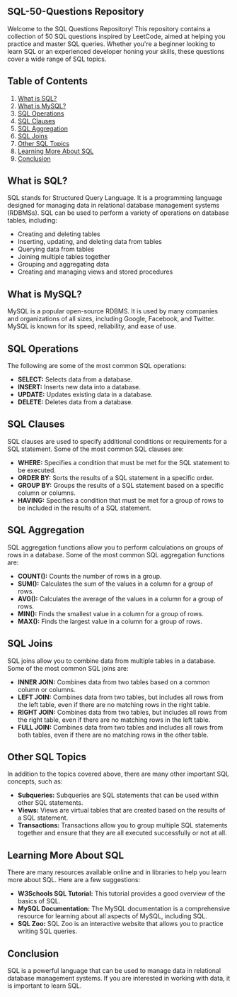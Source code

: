 ## SQL-50-Questions Repository

Welcome to the SQL Questions Repository! This repository contains a collection of 50 SQL questions inspired by LeetCode, aimed at helping you practice and master SQL queries. Whether you're a beginner looking to learn SQL or an experienced developer honing your skills, these questions cover a wide range of SQL topics.

## Table of Contents

1. [What is SQL?](#what-is-sql)
2. [What is MySQL?](#what-is-mysql)
3. [SQL Operations](#sql-operations)
4. [SQL Clauses](#sql-clauses)
5. [SQL Aggregation](#sql-aggregation)
6. [SQL Joins](#sql-joins)
7. [Other SQL Topics](#other-sql-topics)
8. [Learning More About SQL](#learning-more-about-sql)
9. [Conclusion](#conclusion)

## What is SQL?

SQL stands for Structured Query Language. It is a programming language designed for managing data in relational database management systems (RDBMSs). SQL can be used to perform a variety of operations on database tables, including:

* Creating and deleting tables
* Inserting, updating, and deleting data from tables
* Querying data from tables
* Joining multiple tables together
* Grouping and aggregating data
* Creating and managing views and stored procedures

## What is MySQL?

MySQL is a popular open-source RDBMS. It is used by many companies and organizations of all sizes, including Google, Facebook, and Twitter. MySQL is known for its speed, reliability, and ease of use.

## SQL Operations

The following are some of the most common SQL operations:

* **SELECT:** Selects data from a database.
* **INSERT:** Inserts new data into a database.
* **UPDATE:** Updates existing data in a database.
* **DELETE:** Deletes data from a database.

## SQL Clauses

SQL clauses are used to specify additional conditions or requirements for a SQL statement. Some of the most common SQL clauses are:

* **WHERE:** Specifies a condition that must be met for the SQL statement to be executed.
* **ORDER BY:** Sorts the results of a SQL statement in a specific order.
* **GROUP BY:** Groups the results of a SQL statement based on a specific column or columns.
* **HAVING:** Specifies a condition that must be met for a group of rows to be included in the results of a SQL statement.

## SQL Aggregation

SQL aggregation functions allow you to perform calculations on groups of rows in a database. Some of the most common SQL aggregation functions are:

* **COUNT():** Counts the number of rows in a group.
* **SUM():** Calculates the sum of the values in a column for a group of rows.
* **AVG():** Calculates the average of the values in a column for a group of rows.
* **MIN():** Finds the smallest value in a column for a group of rows.
* **MAX():** Finds the largest value in a column for a group of rows.

## SQL Joins

SQL joins allow you to combine data from multiple tables in a database. Some of the most common SQL joins are:

* **INNER JOIN:** Combines data from two tables based on a common column or columns.
* **LEFT JOIN:** Combines data from two tables, but includes all rows from the left table, even if there are no matching rows in the right table.
* **RIGHT JOIN:** Combines data from two tables, but includes all rows from the right table, even if there are no matching rows in the left table.
* **FULL JOIN:** Combines data from two tables and includes all rows from both tables, even if there are no matching rows in the other table.

## Other SQL Topics

In addition to the topics covered above, there are many other important SQL concepts, such as:

* **Subqueries:** Subqueries are SQL statements that can be used within other SQL statements.
* **Views:** Views are virtual tables that are created based on the results of a SQL statement.
* **Transactions:** Transactions allow you to group multiple SQL statements together and ensure that they are all executed successfully or not at all.

## Learning More About SQL

There are many resources available online and in libraries to help you learn more about SQL. Here are a few suggestions:

* **W3Schools SQL Tutorial:** This tutorial provides a good overview of the basics of SQL.
* **MySQL Documentation:** The MySQL documentation is a comprehensive resource for learning about all aspects of MySQL, including SQL.
* **SQL Zoo:** SQL Zoo is an interactive website that allows you to practice writing SQL queries.

## Conclusion

SQL is a powerful language that can be used to manage data in relational database management systems. If you are interested in working with data, it is important to learn SQL.
